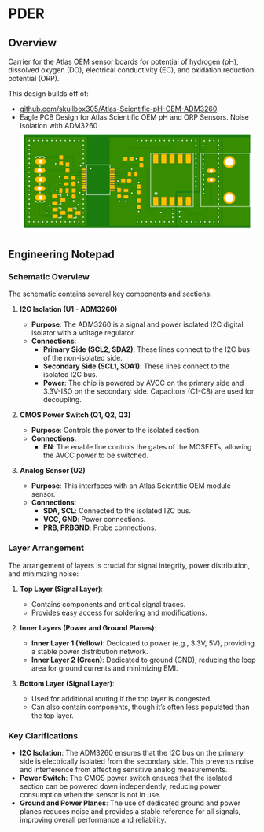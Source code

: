 # PDER

## Overview

Carrier for the Atlas OEM sensor boards for potential of hydrogen (pH), dissolved oxygen (DO), electrical conductivity (EC), and oxidation reduction potential (ORP).

This design builds off of:
* [github.com/skullbox305/Atlas-Scientific-pH-OEM-ADM3260](https://github.com/skullbox305/Atlas-Scientific-pH-OEM-ADM3260). 
* Eagle PCB Design for Atlas Scientific OEM pH and ORP Sensors. Noise Isolation with ADM3260
![](ADM3260_Breakout.png)

## Engineering Notepad

### Schematic Overview

The schematic contains several key components and sections:

1. **I2C Isolation (U1 - ADM3260)**
   - **Purpose**: The ADM3260 is a signal and power isolated I2C digital isolator with a voltage regulator.
   - **Connections**:
     - **Primary Side (SCL2, SDA2)**: These lines connect to the I2C bus of the non-isolated side.
     - **Secondary Side (SCL1, SDA1)**: These lines connect to the isolated I2C bus.
     - **Power**: The chip is powered by AVCC on the primary side and 3.3V-ISO on the secondary side. Capacitors (C1-C8) are used for decoupling.

2. **CMOS Power Switch (Q1, Q2, Q3)**
   - **Purpose**: Controls the power to the isolated section.
   - **Connections**: 
     - **EN**: The enable line controls the gates of the MOSFETs, allowing the AVCC power to be switched.

3. **Analog Sensor (U2)**
   - **Purpose**: This interfaces with an Atlas Scientific OEM module sensor.
   - **Connections**: 
     - **SDA, SCL**: Connected to the isolated I2C bus.
     - **VCC, GND**: Power connections.
     - **PRB, PRBGND**: Probe connections.


### Layer Arrangement

The arrangement of layers is crucial for signal integrity, power distribution, and minimizing noise:

1. **Top Layer (Signal Layer)**:
   - Contains components and critical signal traces.
   - Provides easy access for soldering and modifications.

2. **Inner Layers (Power and Ground Planes)**:
   - **Inner Layer 1 (Yellow)**: Dedicated to power (e.g., 3.3V, 5V), providing a stable power distribution network.
   - **Inner Layer 2 (Green)**: Dedicated to ground (GND), reducing the loop area for ground currents and minimizing EMI.

3. **Bottom Layer (Signal Layer)**:
   - Used for additional routing if the top layer is congested.
   - Can also contain components, though it’s often less populated than the top layer.

### Key Clarifications

- **I2C Isolation**: The ADM3260 ensures that the I2C bus on the primary side is electrically isolated from the secondary side. This prevents noise and interference from affecting sensitive analog measurements.
- **Power Switch**: The CMOS power switch ensures that the isolated section can be powered down independently, reducing power consumption when the sensor is not in use.
- **Ground and Power Planes**: The use of dedicated ground and power planes reduces noise and provides a stable reference for all signals, improving overall performance and reliability.

